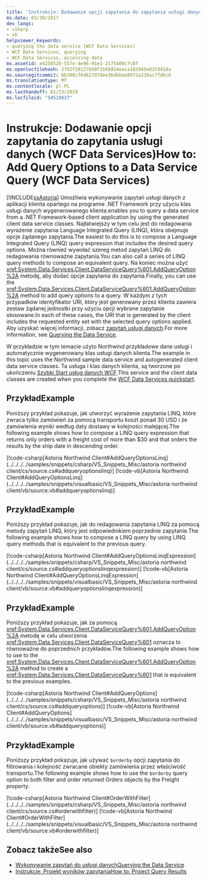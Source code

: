 ```yaml
---
title: 'Instrukcje: Dodawanie opcji zapytania do zapytania usługi danych (WCF Data Services)'
ms.date: 03/30/2017
dev_langs:
- csharp
- vb
helpviewer_keywords:
- querying the data service [WCF Data Services]
- WCF Data Services, querying
- WCF Data Services, accessing data
ms.assetid: e4258526-557e-4e96-91e1-2175400c7c8f
ms.openlocfilehash: 2f02f28127650f316b954eaca182945e83fd418a
ms.sourcegitcommit: 6b308cf6d627d78ee36dbbae8972a310ac7fd6c8
ms.translationtype: MT
ms.contentlocale: pl-PL
ms.lasthandoff: 01/23/2019
ms.locfileid: "54519037"
---
```

# <a name="how-to-add-query-options-to-a-data-service-query-wcf-data-services"></a><span data-ttu-id="f1bf4-102">Instrukcje: Dodawanie opcji zapytania do zapytania usługi danych (WCF Data Services)</span><span class="sxs-lookup"><span data-stu-id="f1bf4-102">How to: Add Query Options to a Data Service Query (WCF Data Services)</span></span>
[!INCLUDE[ssAstoria](../../../../includes/ssastoria-md.md)] <span data-ttu-id="f1bf4-103">Umożliwia wykonywanie zapytań usługi danych z aplikacji klienta opartego na programie .NET Framework przy użyciu klas usługi danych wygenerowanego klienta.</span><span class="sxs-lookup"><span data-stu-id="f1bf4-103">enables you to query a data service from a .NET Framework-based client application by using the generated client data service classes.</span></span> <span data-ttu-id="f1bf4-104">Najłatwiejszy w tym celu jest do redagowania wyrażenie zapytania Language Integrated Query (LINQ), która obejmuje opcje żądanego zapytania.</span><span class="sxs-lookup"><span data-stu-id="f1bf4-104">The easiest to do this is to compose a Language Integrated Query (LINQ) query expression that includes the desired query options.</span></span> <span data-ttu-id="f1bf4-105">Można również wywołać szereg metod zapytań LINQ do redagowania równoważne zapytania.</span><span class="sxs-lookup"><span data-stu-id="f1bf4-105">You can also call a series of LINQ query methods to compose an equivalent query.</span></span> <span data-ttu-id="f1bf4-106">Na koniec można użyć <xref:System.Data.Services.Client.DataServiceQuery%601.AddQueryOption%2A> metodę, aby dodać opcje zapytania do zapytania.</span><span class="sxs-lookup"><span data-stu-id="f1bf4-106">Finally, you can use the <xref:System.Data.Services.Client.DataServiceQuery%601.AddQueryOption%2A> method to add query options to a query.</span></span> <span data-ttu-id="f1bf4-107">W każdym z tych przypadków identyfikator URI, który jest generowany przez klienta zawiera zestaw żądanej jednostki przy użyciu opcji wybrane zapytanie stosowane.</span><span class="sxs-lookup"><span data-stu-id="f1bf4-107">In each of these cases, the URI that is generated by the client includes the requested entity set with the selected query options applied.</span></span> <span data-ttu-id="f1bf4-108">Aby uzyskać więcej informacji, zobacz [zapytań usługi danych](../../../../docs/framework/data/wcf/querying-the-data-service-wcf-data-services.md).</span><span class="sxs-lookup"><span data-stu-id="f1bf4-108">For more information, see [Querying the Data Service](../../../../docs/framework/data/wcf/querying-the-data-service-wcf-data-services.md).</span></span>  
  
 <span data-ttu-id="f1bf4-109">W przykładzie w tym temacie użyto Northwind przykładowe dane usługi i automatycznie wygenerowany klas usługi danych klienta.</span><span class="sxs-lookup"><span data-stu-id="f1bf4-109">The example in this topic uses the Northwind sample data service and autogenerated client data service classes.</span></span> <span data-ttu-id="f1bf4-110">Ta usługa i klas danych klienta, są tworzone po ukończeniu [Szybki Start usług danych WCF](../../../../docs/framework/data/wcf/quickstart-wcf-data-services.md).</span><span class="sxs-lookup"><span data-stu-id="f1bf4-110">This service and the client data classes are created when you complete the [WCF Data Services quickstart](../../../../docs/framework/data/wcf/quickstart-wcf-data-services.md).</span></span>  
  
## <a name="example"></a><span data-ttu-id="f1bf4-111">Przykład</span><span class="sxs-lookup"><span data-stu-id="f1bf4-111">Example</span></span>  
 <span data-ttu-id="f1bf4-112">Poniższy przykład pokazuje, jak utworzyć wyrażenie zapytania LINQ, które zwraca tylko zamówień za pomocą transportu koszt ponad 30 USD i że zamówienia wyniki według daty dostawy w kolejności malejącej.</span><span class="sxs-lookup"><span data-stu-id="f1bf4-112">The following example shows how to compose a LINQ query expression that returns only orders with a freight cost of more than $30 and that orders the results by the ship date in descending order.</span></span>  
  
 [!code-csharp[Astoria Northwind Client#AddQueryOptionsLinq](../../../../samples/snippets/csharp/VS_Snippets_Misc/astoria northwind client/cs/source.cs#addqueryoptionslinq)]
 [!code-vb[Astoria Northwind Client#AddQueryOptionsLinq](../../../../samples/snippets/visualbasic/VS_Snippets_Misc/astoria northwind client/vb/source.vb#addqueryoptionslinq)]  
  
## <a name="example"></a><span data-ttu-id="f1bf4-113">Przykład</span><span class="sxs-lookup"><span data-stu-id="f1bf4-113">Example</span></span>  
 <span data-ttu-id="f1bf4-114">Poniższy przykład pokazuje, jak do redagowania zapytania LINQ za pomocą metody zapytań LINQ, który jest odpowiednikiem poprzednie zapytanie.</span><span class="sxs-lookup"><span data-stu-id="f1bf4-114">The following example shows how to compose a LINQ query by using LINQ query methods that is equivalent to the previous query.</span></span>  
  
 [!code-csharp[Astoria Northwind Client#AddQueryOptionsLinqExpression](../../../../samples/snippets/csharp/VS_Snippets_Misc/astoria northwind client/cs/source.cs#addqueryoptionslinqexpression)]
 [!code-vb[Astoria Northwind Client#AddQueryOptionsLinqExpression](../../../../samples/snippets/visualbasic/VS_Snippets_Misc/astoria northwind client/vb/source.vb#addqueryoptionslinqexpression)]  
  
## <a name="example"></a><span data-ttu-id="f1bf4-115">Przykład</span><span class="sxs-lookup"><span data-stu-id="f1bf4-115">Example</span></span>  
 <span data-ttu-id="f1bf4-116">Poniższy przykład pokazuje, jak za pomocą <xref:System.Data.Services.Client.DataServiceQuery%601.AddQueryOption%2A> metodę w celu utworzenia <xref:System.Data.Services.Client.DataServiceQuery%601> oznacza to równoważne do poprzednich przykładów.</span><span class="sxs-lookup"><span data-stu-id="f1bf4-116">The following example shows how to use to the  <xref:System.Data.Services.Client.DataServiceQuery%601.AddQueryOption%2A> method to create a <xref:System.Data.Services.Client.DataServiceQuery%601> that is equivalent to the previous examples.</span></span>  
  
 [!code-csharp[Astoria Northwind Client#AddQueryOptions](../../../../samples/snippets/csharp/VS_Snippets_Misc/astoria northwind client/cs/source.cs#addqueryoptions)]
 [!code-vb[Astoria Northwind Client#AddQueryOptions](../../../../samples/snippets/visualbasic/VS_Snippets_Misc/astoria northwind client/vb/source.vb#addqueryoptions)]  
  
## <a name="example"></a><span data-ttu-id="f1bf4-117">Przykład</span><span class="sxs-lookup"><span data-stu-id="f1bf4-117">Example</span></span>  
 <span data-ttu-id="f1bf4-118">Poniższy przykład pokazuje, jak używać `$orderby` opcji zapytania do filtrowania i kolejność zwracane obiekty zamówienia przez właściwość transportu.</span><span class="sxs-lookup"><span data-stu-id="f1bf4-118">The following example shows how to use the `$orderby` query option to both filter and order returned Orders objects by the Freight property.</span></span>  
  
 [!code-csharp[Astoria Northwind Client#OrderWithFilter](../../../../samples/snippets/csharp/VS_Snippets_Misc/astoria northwind client/cs/source.cs#orderwithfilter)]
 [!code-vb[Astoria Northwind Client#OrderWithFilter](../../../../samples/snippets/visualbasic/VS_Snippets_Misc/astoria northwind client/vb/source.vb#orderwithfilter)]  
  
## <a name="see-also"></a><span data-ttu-id="f1bf4-119">Zobacz także</span><span class="sxs-lookup"><span data-stu-id="f1bf4-119">See also</span></span>
- [<span data-ttu-id="f1bf4-120">Wykonywanie zapytań do usługi danych</span><span class="sxs-lookup"><span data-stu-id="f1bf4-120">Querying the Data Service</span></span>](../../../../docs/framework/data/wcf/querying-the-data-service-wcf-data-services.md)
- [<span data-ttu-id="f1bf4-121">Instrukcje: Projekt wyników zapytania</span><span class="sxs-lookup"><span data-stu-id="f1bf4-121">How to: Project Query Results</span></span>](../../../../docs/framework/data/wcf/how-to-project-query-results-wcf-data-services.md)
